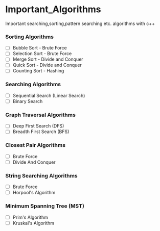 # Important_Algorithms
Important searching,sorting,pattern searching etc. algorithms with c++

### Sorting Algorithms

- [ ] Bubble Sort - Brute Force
- [ ] Selection Sort - Brute Force
- [ ] Merge Sort - Divide and Conquer
- [ ] Quick Sort - Divide and Conquer
- [ ] Counting Sort - Hashing 

### Searching Algorithms

- [ ] Sequential Search (Linear Search)
- [ ] Binary Search

### Graph Traversal Algorithms 

- [ ] Deep First Search (DFS)
- [ ] Breadth First Search (BFS)

### Closest Pair Algorithms

- [ ] Brute Force
- [ ] Divide And Conquer

### String Searching Algorithms

- [ ] Brute Force 
- [ ] Horpool's Algorithm

### Minimum Spanning Tree (MST)

- [ ] Prim's Algorithm
- [ ] Kruskal's Algorithm

